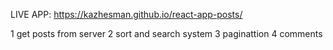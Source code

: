 
LIVE APP: https://kazhesman.github.io/react-app-posts/

1 get posts from server
2 sort and search system
3 paginattion
4 comments
